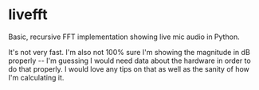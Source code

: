 livefft
=======

Basic, recursive FFT implementation showing live mic audio in Python.

It's not very fast. I'm also not 100% sure I'm showing the
magnitude in dB properly -- I'm guessing I would need data about the
hardware in order to do that properly. I would love any tips on that as
well as the sanity of how I'm calculating it.
